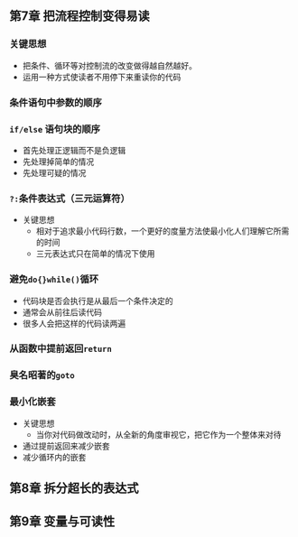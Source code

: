 ## 第7章 把流程控制变得易读
### 关键思想
* 把条件、循环等对控制流的改变做得越自然越好。
* 运用一种方式使读者不用停下来重读你的代码

### 条件语句中参数的顺序
### `if/else` 语句块的顺序
* 首先处理正逻辑而不是负逻辑
* 先处理掉简单的情况
* 先处理可疑的情况
### `?:`条件表达式（三元运算符）
* 关键思想
  * 相对于追求最小代码行数，一个更好的度量方法使最小化人们理解它所需的时间
  * 三元表达式只在简单的情况下使用

### 避免`do{}while()`循环
* 代码块是否会执行是从最后一个条件决定的
* 通常会从前往后读代码
* 很多人会把这样的代码读两遍

### 从函数中提前返回`return`

### 臭名昭著的`goto`

### 最小化嵌套
* 关键思想
  * 当你对代码做改动时，从全新的角度审视它，把它作为一个整体来对待
* 通过提前返回来减少嵌套
* 减少循环内的嵌套

## 第8章 拆分超长的表达式
## 第9章 变量与可读性